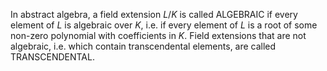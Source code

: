 In abstract algebra, a field extension _L_/_K_ is called ALGEBRAIC if every element of _L_ is algebraic over _K_, i.e. if every element of _L_ is a root of some non-zero polynomial with coefficients in _K_. Field extensions that are not algebraic, i.e. which contain transcendental elements, are called TRANSCENDENTAL.
